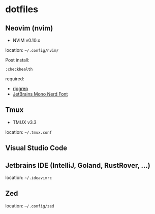 # dotfiles

## Neovim (nvim)
- NVIM v0.10.x

location: `~/.config/nvim/`

Post install:
```
:checkhealth
```

required:
- [ripgrep](https://github.com/BurntSushi/ripgrep)
- [JetBrains Mono Nerd Font](https://www.nerdfonts.com/font-downloads)

## Tmux
- TMUX v3.3

location: `~/.tmux.conf`

## Visual Studio Code

## Jetbrains IDE (IntelliJ, Goland, RustRover, ...)
location: `~/.ideavimrc`

## Zed
location: `~/.config/zed`
